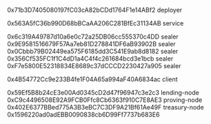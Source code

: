 0x71b3D7405080197fC03cA82bCDd1764F1e14ABf2 deployer

0x563A5fC36b990D68bBCaAA206C281BfEc31134AB service

0x6c319A49787d10a6e0c72a25DB06cc555370c4DD sealer
0x9E9581516679F57Aa7eb81D278841DF6aB93902B sealer
0x0Cbbb79B02449ea575F6185dd3C541E9ab8d8182 sealer
0x356Cf535FC1f1C4dD1a4C4f4c261684bcd3e1bcb sealer
0xF7e5800E52318834E8689c37dCCCD2230427a905 sealer

0x4B54772Cc9e233B4fe1F04A65a994aF40A6834ac client

0x59Ef5B8b24cE3e00Ad0345cD2d47f96947c3e2c3 lending-node
0xC9c4496508E92A9FCB0Ffc8Cb6363f910C7E8AE3 proving-node
0x402E6377BBed775A3B3eBC7C3DF9A21Bf61Ae49F treasury-node
0x1596220ad0adEBB0090838cb6D99Ff7737b683E6